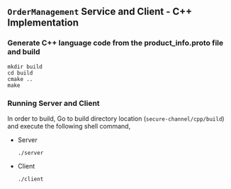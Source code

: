 ## `OrderManagement` Service and Client - C++ Implementation

### Generate C++ language code from the product_info.proto file and build
```
mkdir build
cd build
cmake ..
make
```

### Running Server and Client
In order to build, Go to build directory location (`secure-channel/cpp/build`) and execute the following shell command,

- Server
    ```
    ./server
    ```

- Client
    ```
    ./client
    ```